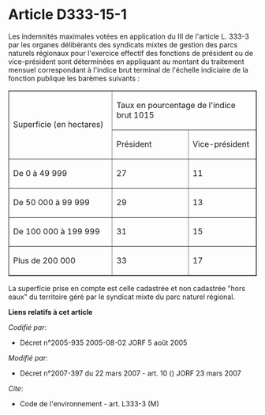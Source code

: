 # Article D333-15-1

Les indemnités maximales votées en application du III de l'article L. 333-3 par les organes délibérants des syndicats mixtes
de gestion des parcs naturels régionaux pour l'exercice effectif des fonctions de président ou de vice-président sont
déterminées en appliquant au montant du traitement mensuel correspondant à l'indice brut terminal de l'échelle indiciaire de
la fonction publique les barèmes suivants :

<table cellpadding="0" width="605" border="1" align="center" cellspacing="0">
  <tbody>
    <tr>
      <td rowspan="2" width="270">

Superficie (en hectares)

</td>
      <td colspan="2" width="335">

Taux en pourcentage de l'indice brut 1015

</td>
    </tr>
    <tr>
      <td width="182">

Président

</td>
      <td width="153">

Vice-président

</td>
    </tr>
    <tr>
      <td width="270">

De 0 à 49 999 

</td>
      <td width="182">

27

</td>
      <td width="153">

11

</td>
    </tr>
    <tr>
      <td width="270">

De 50 000 à 99 999

</td>
      <td width="182">

29

</td>
      <td width="153">

13

</td>
    </tr>
    <tr>
      <td width="270">

De 100 000 à 199 999

</td>
      <td width="182">

31

</td>
      <td width="153">

15

</td>
    </tr>
    <tr>
      <td width="270">

Plus de 200 000

</td>
      <td width="182">

33

</td>
      <td width="153">

17

</td>
    </tr>
  </tbody>
</table>

La superficie prise en compte est celle cadastrée et non cadastrée "hors eaux" du territoire géré par le syndicat mixte du
parc naturel régional.

**Liens relatifs à cet article**

_Codifié par_:

  - Décret n°2005-935 2005-08-02 JORF 5 août 2005

_Modifié par_:

  - Décret n°2007-397 du 22 mars 2007 - art. 10 () JORF 23 mars 2007

_Cite_:

  - Code de l'environnement - art. L333-3 (M)
